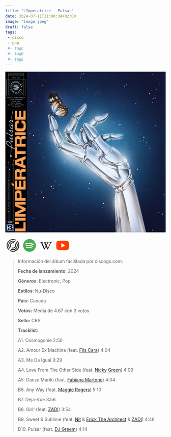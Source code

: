 ```yaml
---
title: "LImperatrice - Pulsar"
date: 2024-07-11T21:00:34+02:00
image: "image.jpeg"
draft: false
tags:
 - disco
 - pop
 #- tagC
 #- tagD
 #- tagE
---
```

![cover](image.jpeg (LImperatrice - Pulsar))
 
[![discogs](../links/svg/discogs.png (discogs))](https://www.discogs.com/master/3508878)
[![spotify](../links/svg/spotify.png (putify))](https://open.spotify.com/album/1I2vgUWhcovQKIgQK0jHPB)
[![wikipedia](../links/svg/wikipedia.png (wikipedia))](error)
[![youtube](../links/svg/youtube.png (youtube))](https://www.youtube.com/playlist?list=PLDhajrZgo0TIgGZ2WDpIl06hxP01qkQ-S)
 
<!-- [![bandcamp](../links/svg/bandcamp.png (bandcamp))]() -->
<!-- [![lastfm](../links/svg/lastfm.png (lastfm))]() -->
<!-- [![musicbrainz](../links/svg/musicbrainz.png (musicbrainz))]() -->
 
> Información del álbum facilitada por discogs.com:
> 
> **Fecha de lanzamiento**: 2024
> 
> **Géneros**: Electronic, Pop
> 
> **Estilos**: Nu-Disco
> 
> **Pais:** Canada
> 
> **Votos:** Media de 4.67 con 3 votos
> 
> **Sello:** CBS
> 
> 
> 
> **Tracklist:**
> 
>   A1. Cosmogonie    2:50
> 
>   A2. Amour Ex Machina 
> (feat. [Fils Cara](https://www.discogs.com/artist/7872282 'Fils Cara est un artiste français. Il...'))   4:04
> 
>   A3. Me Da Igual    3:29
> 
>   A4. Love From The Other Side 
> (feat. [Nicky Green](https://www.discogs.com/artist/4818245 ''))   4:09
> 
>   A5. Danza Marilù 
> (feat. [Fabiana Martone](https://www.discogs.com/artist/4966253 'Italian jazz singer'))   4:04
> 
>   B6. Any Way 
> (feat. [Maggie Rogers](https://www.discogs.com/artist/5347719 ''))   5:10
> 
>   B7. Déjà-Vue    3:56
> 
>   B8. Girl! 
> (feat. [ZADI](https://www.discogs.com/artist/14687856 ''))   3:54
> 
>   B9. Sweet & Sublime 
> (feat. [Nit](https://www.discogs.com/artist/2515821 '') & [Erick The Architect](https://www.discogs.com/artist/4063789 '') & [ZADI](https://www.discogs.com/artist/14687856 ''))   4:46
> 
>   B10. Pulsar 
> (feat. [DJ Greem](https://www.discogs.com/artist/785970 'French DJ/producer, based in Paris area.'))   4:14
> 
